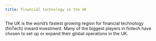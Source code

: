 ```yaml
---
title: Financial technology in the UK
---
```

The UK is the world’s fastest growing region for financial technology (finTech) inward investment. Many of the biggest players in fintech have chosen to set up or expand their global operations in the UK.
